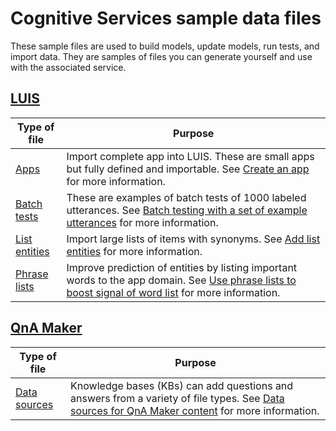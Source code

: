 # Cognitive Services sample data files

These sample files are used to build models, update models, run tests, and import data. They are samples of files you can generate yourself and use with the associated service. 

## [LUIS](https://www.luis.ai)

|Type of file|Purpose|
|--|--|
|[Apps](./apps/)|Import complete app into LUIS. These are small apps but fully defined and importable. See [Create an app](https://docs.microsoft.com/en-us/azure/cognitive-services/luis/luis-how-to-start-new-app) for more information.|
|[Batch tests](./batch-tests/)|These are examples of batch tests of 1000 labeled utterances. See [Batch testing with a set of example utterances](https://docs.microsoft.com/en-us/azure/cognitive-services/luis/luis-how-to-batch-test) for more information.|
|[List entities](./list-entity/)| Import large lists of items with synonyms. See [Add list entities](https://docs.microsoft.com/en-us/azure/cognitive-services/luis/luis-how-to-add-entities#add-list-entities) for more information.|
|[Phrase lists](./phrase-lists/)|Improve prediction of entities by listing important words to the app domain. See [Use phrase lists to boost signal of word list](https://docs.microsoft.com/en-us/azure/cognitive-services/luis/luis-how-to-add-features) for more information. 

## [QnA Maker](https://www.qnamaker.ai)

|Type of file|Purpose|
|--|--|
|[Data sources](./data-source-formats/)|Knowledge bases (KBs) can add questions and answers from a variety of file types. See [Data sources for QnA Maker content](https://docs.microsoft.com/en-us/azure/cognitive-services/qnamaker/concepts/data-sources-supported) for more information. |
